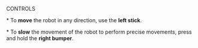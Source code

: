 CONTROLS



\* To **move** the robot in any direction, use the **left stick**.

\* To **slow** the movement of the robot to perform precise movements, press and hold the **right bumper**.

